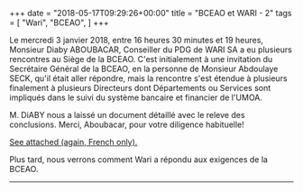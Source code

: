 +++
date = "2018-05-17T09:29:26+00:00"
title = "BCEAO et WARI - 2"
tags = [
    "Wari",
    "BCEAO",
]
+++

Le mercredi 3 janvier 2018, entre 16 heures 30 minutes et 19 heures, Monsieur Diaby ABOUBACAR, Conseiller du PDG de WARI SA a eu plusieurs rencontres au Siège de la BCEAO. C'est initialement à une invitation du Secrétaire Général de la BCEAO, en la personne de Monsieur Abdoulaye SECK, qu'il était aller répondre, mais la rencontre s'est étendue à plusieurs finalement à plusieurs Directeurs dont Départements ou Services sont impliqués dans le suivi du système bancaire et financier de l'UMOA.

M. DiABY nous a laissé un document détaillé avec le releve des conclusions. Merci, Aboubacar, pour votre diligence habituelle!

[See attached (again, French only).](https://res.cloudinary.com/vincentstradic/image/upload/v1525873895/work/RELEVE_DES_CONCLUSIONS_DE_LA_RENCONTRE_AVEC_LE_SECRETAIRE_GENRAL_DE_LA_BCEAO_FICHE_9_.doc.pdf)

<!--more-->

Plus tard, nous verrons comment Wari a répondu aux exigences de la BCEAO.

<hr>
